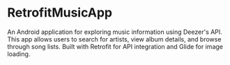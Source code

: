 # RetrofitMusicApp
An Android application for exploring music information using Deezer's API. This app allows users to search for artists, view album details, and browse through song lists. Built with Retrofit for API integration and Glide for image loading.
